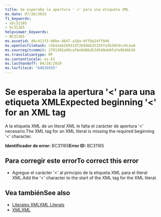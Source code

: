 ```yaml
---
title: Se esperaba la apertura ' <' para una etiqueta XML
ms.date: 07/20/2015
f1_keywords:
- vbc31165
- bc31165
helpviewer_keywords:
- BC31165
ms.assetid: d6c411f3-06be-4647-a18a-8ff8a24ff94b
ms.openlocfilehash: c5ba3ab2b931df2b94bb35255fa3b3654cc0caa8
ms.sourcegitcommit: 2701302a99cafbe0d86d53d540eb0fa7e9b46b36
ms.translationtype: MT
ms.contentlocale: es-ES
ms.lasthandoff: 04/28/2019
ms.locfileid: "64635935"
---
```

# <a name="expected-beginning--for-an-xml-tag"></a><span data-ttu-id="466db-102">Se esperaba la apertura '\<' para una etiqueta XML</span><span class="sxs-lookup"><span data-stu-id="466db-102">Expected beginning '\<' for an XML tag</span></span>
<span data-ttu-id="466db-103">A la etiqueta XML de un literal XML le falta el carácter de apertura '<' necesario.</span><span class="sxs-lookup"><span data-stu-id="466db-103">The XML tag for an XML literal is missing the required beginning '<' character.</span></span>  
  
 <span data-ttu-id="466db-104">**Identificador de error:** BC31165</span><span class="sxs-lookup"><span data-stu-id="466db-104">**Error ID:** BC31165</span></span>  
  
## <a name="to-correct-this-error"></a><span data-ttu-id="466db-105">Para corregir este error</span><span class="sxs-lookup"><span data-stu-id="466db-105">To correct this error</span></span>  
  
- <span data-ttu-id="466db-106">Agregue el carácter '<' al principio de la etiqueta XML para el literal XML.</span><span class="sxs-lookup"><span data-stu-id="466db-106">Add the '<' character to the start of the XML tag for the XML literal.</span></span>  
  
## <a name="see-also"></a><span data-ttu-id="466db-107">Vea también</span><span class="sxs-lookup"><span data-stu-id="466db-107">See also</span></span>

- [<span data-ttu-id="466db-108">Literales XML</span><span class="sxs-lookup"><span data-stu-id="466db-108">XML Literals</span></span>](../../visual-basic/language-reference/xml-literals/index.md)
- [<span data-ttu-id="466db-109">XML</span><span class="sxs-lookup"><span data-stu-id="466db-109">XML</span></span>](../../visual-basic/programming-guide/language-features/xml/index.md)
